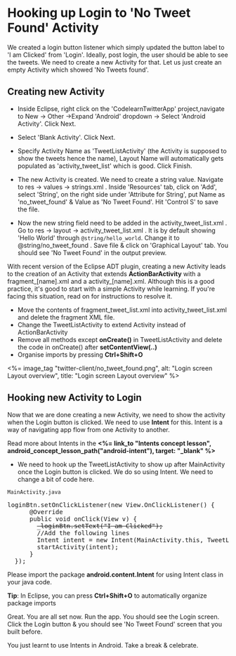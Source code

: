 # Hooking up Login to 'No Tweet Found' Activity

We created a login button listener which simply updated the button label to 'I am Clicked' from 'Login'. Ideally, post login, the user should be able to see the tweets. We need to create a new Activity for that. Let us just create an empty Activity which showed 'No Tweets found'. 

## Creating new Activity 

* Inside Eclipse, right click on the 'CodelearnTwitterApp' project,navigate to New -> Other ->Expand 'Android' dropdown -> Select 'Android Activity'. Click Next.

* Select 'Blank Activity'. Click Next.

* Specify Activity Name as 'TweetListActivity' (the Activity is supposed to show the tweets hence the name), Layout Name will automatically gets populated as 'activity_tweet_list' which is good. Click Finish.

* The new Activity is created. We need to create a string value. Navigate to res -> values -> strings.xml . Inside 'Resources' tab, click on 'Add', select 'String', on the right side under 'Attribute for String', put Name as 'no_tweet_found' & Value as 'No Tweet Found'. Hit 'Control S' to save the file.

* Now the new string field need to be added in the activity_tweet_list.xml . Go to res -> layout -> activity_tweet_list.xml . It is by default showing 'Hello World' through `@string/hello_world`. Change it to @string/no_tweet_found . Save file & click on 'Graphical Layout' tab. You should see 'No Tweet Found' in the output preview.

<div class="alert alert-warning">
<p>With recent version of the Eclipse ADT plugin, creating a new Activity leads to the creation of an Activity that extends <b>ActionBarActivity</b> with a fragment_[name].xml and a activity_[name].xml. Although this is a good practice, it's good to start with a simple Activity while learning. If you're facing this situation, read on for instructions to resolve it.</p>

<ul>
<li>Move the contents of fragment_tweet_list.xml into activity_tweet_list.xml and delete the fragment XML file.</li>
<li>Change the TweetListActivity to extend Activity instead of ActionBarActivity</li>
<li>Remove all methods except <b>onCreate()</b> in TweetListActivity and delete the code in onCreate() after <b>setContentView(..)</b></li>
<li>Organise imports by pressing <b>Ctrl+Shift+O</b></li>
</ul></div>

<%= image_tag "twitter-client/no_tweet_found.png", alt: "Login screen Layout overview", title: "Login screen Layout overview" %>

## Hooking new Activity to Login

Now that we are done creating a new Activity, we need to show the activity when the Login button is clicked. We need to use **Intent** for this. Intent is a way of navigating app flow from one Activity to another. 

<div class="alert alert-info">Read more about Intents in the <b><%= link_to "Intents concept lesson", android_concept_lesson_path("android-intent"), target: "_blank" %></b></div>

* We need to hook up the TweetListActivity to show up after MainActivity once the Login button is clicked. We do so using Intent. We need to change a bit of code here.

`MainActivity.java`
<pre>
loginBtn.setOnClickListener(new View.OnClickListener() {
      @Override
      public void onClick(View v) {
	  	<strike>_loginBtn.setText("I am Clicked");</strike>
		<span class="highlight">//Add the following lines
		Intent intent = new Intent(MainActivity.this, TweetListActivity.class);
		startActivity(intent);</span>
      }
  });
</pre>

Please import the package **android.content.Intent** for using Intent class in your java code.

<div class="alert alert-info"><strong>Tip</strong>: In Eclipse, you can press <strong>Ctrl+Shift+O</strong> to automatically organize package imports</div>

Great. You are all set now. Run the app. You should see the Login screen. Click the Login button & you should see 'No Tweet Found' screen that you built before. 

You just learnt to use Intents in Android. Take a break & celebrate. 
